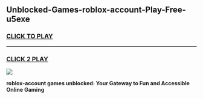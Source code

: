 
## Unblocked-Games-roblox-account-Play-Free-u5exe
<h3>
<a href="https://premium76.site?title=roblox-account&ref=15A">CLICK TO PLAY</a></h3>
<hr>

<h3>
<a href="https://premium76.site?title=roblox-account&ref=15A">CLICK 2 PLAY</a>
  
</h3>

<a href="https://premium76.site?title=roblox-account&ref=15A"><img src="https://clearcache.store/games.png"></a>


**roblox-account games unblocked: Your Gateway to Fun and Accessible Online Gaming**
